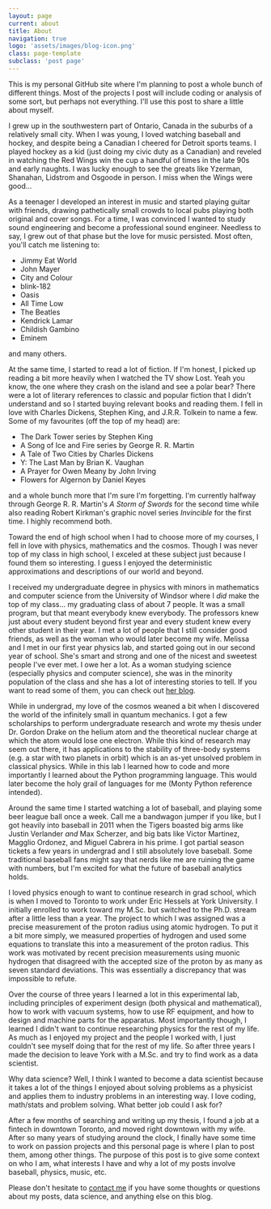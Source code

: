 ```yaml
---
layout: page
current: about
title: About
navigation: true
logo: 'assets/images/blog-icon.png'
class: page-template
subclass: 'post page'
---
```


This is my personal GitHub site where I'm planning to post a whole bunch of different things. Most of the projects I post will include coding or analysis of some sort, but perhaps not everything. I'll use this post to share a little about myself.

I grew up in the southwestern part of Ontario, Canada in the suburbs of a relatively small city. When I was young, I loved watching baseball and hockey, and despite being a Canadian I cheered for Detroit sports teams. I played hockey as a kid (just doing my civic duty as a Canadian) and reveled in watching the Red Wings win the cup a handful of times in the late 90s and early naughts. I was lucky enough to see the greats like Yzerman, Shanahan, Lidstrom and Osgoode in person. I miss when the Wings were good...

As a teenager I developed an interest in music and started playing guitar with friends, drawing pathetically small crowds to local pubs playing both original and cover songs. For a time, I was convinced I wanted to study sound engineering and become a professional sound engineer. Needless to say, I grew out of that phase but the love for music persisted. Most often, you'll catch me listening to:

- Jimmy Eat World
- John Mayer
- City and Colour
- blink-182
- Oasis
- All Time Low
- The Beatles
- Kendrick Lamar
- Childish Gambino
- Eminem

and many others.

At the same time, I started to read a lot of fiction. If I'm honest, I picked up reading a bit more heavily when I watched the TV show Lost. Yeah you know, the one where they crash on the island and see a polar bear? There were a lot of literary references to classic and popular fiction that I didn't understand and so I started buying relevant books and reading them. I fell in love with Charles Dickens, Stephen King, and J.R.R. Tolkein to name a few. Some of my favourites (off the top of my head) are:

- The Dark Tower series by Stephen King
- A Song of Ice and Fire series by George R. R. Martin
- A Tale of Two Cities by Charles Dickens
- Y: The Last Man by Brian K. Vaughan
- A Prayer for Owen Meany by John Irving
- Flowers for Algernon by Daniel Keyes

and a whole bunch more that I'm sure I'm forgetting. I'm currently halfway through George R. R. Martin's *A Storm of Swords* for the second time while also reading Robert Kirkman's graphic novel series *Invincible* for the first time. I highly recommend both.

Toward the end of high school when I had to choose more of my courses, I fell in love with physics, mathematics and the cosmos. Though I was never top of my class in high school, I exceled at these subject just because I found them so interesting. I guess I enjoyed the deterministic approximations and descriptions of our world and beyond.

I received my undergraduate degree in physics with minors in mathematics and computer science from the University of Windsor where I *did* make the top of my class... my graduating class of about 7 people. It was a small program, but that meant everybody knew everybody. The professors knew just about every student beyond first year and every student knew every other student in their year. I met a lot of people that I still consider good friends, as well as the woman who would later become my wife. Melissa and I met in our first year physics lab, and started going out in our second year of school. She's smart and strong and one of the nicest and sweetest people I've ever met. I owe her a lot. As a woman studying science (especially physics and computer science), she was in the minority population of the class and she has a lot of interesting stories to tell. If you want to read some of them, you can check out [her blog](https://melissamathers.ca/).

While in undergrad, my love of the cosmos weaned a bit when I discovered the world of the infinitely small in quantum mechanics. I got a few scholarships to perform undergraduate research and wrote my thesis under Dr. Gordon Drake on the helium atom and the theoretical nuclear charge at which the atom would lose one electron. While this kind of research may seem out there, it has applications to the stability of three-body systems (e.g. a star with two planets in orbit) which is an as-yet unsolved problem in classical physics. While in this lab I learned how to code and more importantly I learned about the Python programming language. This would later become the holy grail of languages for me (Monty Python reference intended).

Around the same time I started watching a lot of baseball, and playing some beer league ball once a week. Call me a bandwagon jumper if you like, but I got heavily into baseball in 2011 when the Tigers boasted big arms like Justin Verlander *and* Max Scherzer, and big bats like Victor Martinez, Magglio Ordonez, and Miguel Cabrera in his prime. I got partial season tickets a few years in undergrad and I still absolutely love baseball. Some traditional baseball fans might say that nerds like me are ruining the game with numbers, but I'm excited for what the future of baseball analytics holds.

I loved physics enough to want to continue research in grad school, which is when I moved to Toronto to work under Eric Hessels at York University. I initially enrolled to work toward my M.Sc. but switched to the Ph.D. stream after a little less than a year. The project to which I was assigned was a precise measurement of the proton radius using atomic hydrogen. To put it a bit more simply, we measured properties of hydrogen and used some equations to translate this into a measurement of the proton radius. This work was motivated by recent precision measurements using muonic hydrogen that disagreed with the accepted size of the proton by as many as seven standard deviations. This was essentially a discrepancy that was impossible to refute.

Over the course of three years I learned a lot in this experimental lab, including principles of experiment design (both physical and mathematical), how to work with vacuum systems, how to use RF equipment, and how to design and machine parts for the apparatus. Most importantly though, I learned I didn't want to continue researching physics for the rest of my life. As much as I enjoyed my project and the people I worked with, I just couldn't see myself doing that for the rest of my life. So after three years I made the decision to leave York with a M.Sc. and try to find work as a data scientist.

Why data science? Well, I think I wanted to become a data scientist because it takes a lot of the things I enjoyed about solving problems as a physicist and applies them to industry problems in an interesting way. I love coding, math/stats and problem solving. What better job could I ask for?

After a few months of searching and writing up my thesis, I found a job at a fintech in downtown Toronto, and moved right downtown with my wife. After so many years of studying around the clock, I finally have some time to work on passion projects and this personal page is where I plan to post them, among other things. The purpose of this post is to give some context on who I am, what interests I have and why a lot of my posts involve baseball, physics, music, etc.

Please don't hesitate to [contact me](placeholder) if you have some thoughts or questions about my posts, data science, and anything else on this blog.
